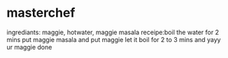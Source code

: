 # masterchef 
ingrediants: maggie, hotwater, maggie masala 
receipe:boil the water for 2 mins put maggie masala and put maggie let it boil for 2 to 3 mins and yayy ur maggie done
